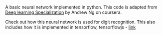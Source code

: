 A basic neural network implemented in python. This code is adapted from [Deep learning Specialization](https://www.coursera.org/specializations/deep-learning) by Andrew Ng on coursera.

Check out how this neural network is used for digit recognition. This also includes how it is implemented in tensorflow, tensorflowjs - [link](https://github.com/bharathikannann/digit-recognition)